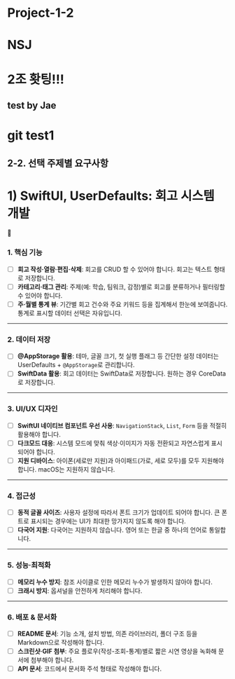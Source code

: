 # Project-1-2

# NSJ

# 2조 홧팅!!!

## test by Jae

# git test1

## 2-2. 선택 주제별 요구사항

# **1) SwiftUI, UserDefaults: 회고 시스템 개발**

<aside>
📌

### 1. 핵심 기능

- [ ]  **회고 작성·열람·편집·삭제**: 회고를 CRUD 할 수 있어야 합니다. 회고는 텍스트 형태로 저장합니다.
- [ ]  **카테고리‧태그 관리**: 주제(예: 학습, 팀워크, 감정)별로 회고를 분류하거나 필터링할 수 있어야 합니다.
- [ ]  **주·월별 통계 뷰**: 기간별 회고 건수와 주요 키워드 등을 집계해서 한눈에 보여줍니다. 통계로 표시할 데이터 선택은 자유입니다.

---

### 2. 데이터 저장

- [ ]  **@AppStorage 활용**: 테마, 글꼴 크기, 첫 실행 플래그 등 간단한 설정 데이터는 UserDefaults + `@AppStorage`로 관리합니다.
- [ ]  **SwiftData 활용**: 회고 데이터는 SwiftData로 저장합니다. 원하는 경우 CoreData로 저장합니다.

---

### 3. UI/UX 디자인

- [ ]  **SwiftUI 네이티브 컴포넌트 우선 사용**: `NavigationStack`, `List`, `Form` 등을 적절히 활용해야 합니다.
- [ ]  **다크모드 대응**: 시스템 모드에 맞춰 색상·이미지가 자동 전환되고 자연스럽게 표시되어야 합니다.
- [ ]  **지원 디바이스**: 아이폰(세로만 지원)과 아이패드(가로, 세로 모두)를 모두 지원해야 합니다. macOS는 지원하지 않습니다.

---

### 4. 접근성

- [ ]  **동적 글꼴 사이즈**: 사용자 설정에 따라서 폰트 크기가 업데이트 되어야 합니다. 큰 폰트로 표시되는 경우에는 UI가 최대한 망가지지 않도록 해야 합니다.
- [ ]  **다국어 지원**: 다국어는 지원하지 않습니다. 영어 또는 한글 중 하나의 언어로 통일합니다.

---

### 5. 성능·최적화

- [ ]  **메모리 누수 방지**: 참조 사이클로 인한 메모리 누수가 발생하지 않아야 합니다.
- [ ]  **크래시 방지**: 옵셔널을 안전하게 처리해야 합니다.

---

### 6. 배포 & 문서화

- [ ]  **README 문서**: 기능 소개, 설치 방법, 의존 라이브러리, 폴더 구조 등을 Markdown으로 작성해야 합니다.
- [ ]  **스크린샷·GIF 첨부**: 주요 플로우(작성-조회-통계)별로 짧은 시연 영상을 녹화해 문서에 첨부해야 합니다.
- [ ]  **API 문서**: 코드에서 문서화 주석 형태로 작성해야 합니다.
</aside>
